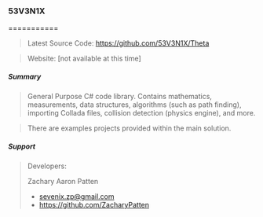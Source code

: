 ﻿### 53V3N1X
===========

>Latest Source Code: https://github.com/53V3N1X/Theta

>Website: [not available at this time]

##### Summary

>General Purpose C# code library. Contains mathematics, measurements,
>data structures, algorithms (such as path finding), importing Collada files,
>collision detection (physics engine), and more.

>There are examples projects provided within the main solution.

##### Support

>Developers:
>
>  Zachary Aaron Patten
>  - sevenix.zp@gmail.com
>  - https://github.com/ZacharyPatten
